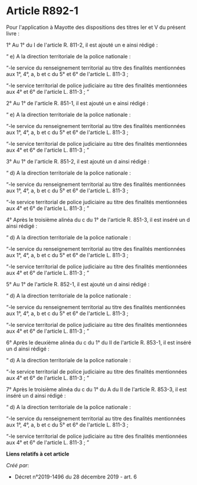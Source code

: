 # Article R892-1

Pour l'application à Mayotte des dispositions des titres Ier et V du présent livre :

1° Au 1° du I de l'article R. 811-2, il est ajouté un e ainsi rédigé :

“ e) A la direction territoriale de la police nationale :

“-le service du renseignement territorial au titre des finalités mentionnées aux 1°, 4°, a, b et c du 5° et 6° de l'article
L. 811-3 ;

“-le service territorial de police judiciaire au titre des finalités mentionnées aux 4° et 6° de l'article L. 811-3 ; ”

2° Au 1° de l'article R. 851-1, il est ajouté un e ainsi rédigé :

“ e) A la direction territoriale de la police nationale :

“-le service du renseignement territorial au titre des finalités mentionnées aux 1°, 4°, a, b et c du 5° et 6° de l'article
L. 811-3 ;

“-le service territorial de police judiciaire au titre des finalités mentionnées aux 4° et 6° de l'article L. 811-3 ; ”

3° Au 1° de l'article R. 851-2, il est ajouté un d ainsi rédigé :

“ d) A la direction territoriale de la police nationale :

“-le service du renseignement territorial au titre des finalités mentionnées aux 1°, 4°, a, b et c du 5° et 6° de l'article
L. 811-3 ;

“-le service territorial de police judiciaire au titre des finalités mentionnées aux 4° et 6° de l'article L. 811-3 ; ”

4° Après le troisième alinéa du c du 1° de l'article R. 851-3, il est inséré un d ainsi rédigé :

“ d) A la direction territoriale de la police nationale :

“-le service du renseignement territorial au titre des finalités mentionnées aux 1°, 4°, a, b et c du 5° et 6° de l'article
L. 811-3 ;

“-le service territorial de police judiciaire au titre des finalités mentionnées aux 4° et 6° de l'article L. 811-3 ; ”

5° Au 1° de l'article R. 852-1, il est ajouté un d ainsi rédigé :

“ d) A la direction territoriale de la police nationale :

“-le service du renseignement territorial au titre des finalités mentionnées aux 1°, 4°, a, b et c du 5° et 6° de l'article
L. 811-3 ;

“-le service territorial de police judiciaire au titre des finalités mentionnées aux 4° et 6° de l'article L. 811-3 ; ”

6° Après le deuxième alinéa du c du 1° du II de l'article R. 853-1, il est inséré un d ainsi rédigé :

“ d) A la direction territoriale de la police nationale :

“-le service territorial de police judiciaire au titre des finalités mentionnées aux 4° et 6° de l'article L. 811-3 ; ”

7° Après le troisième alinéa du c du 1° du A du II de l'article R. 853-3, il est inséré un d ainsi rédigé :

“ d) A la direction territoriale de la police nationale :

“-le service du renseignement territorial au titre des finalités mentionnées aux 1°, 4°, a, b et c du 5° et 6° de l'article
L. 811-3 ;

“-le service territorial de police judiciaire au titre des finalités mentionnées aux 4° et 6° de l'article L. 811-3 ; ”

**Liens relatifs à cet article**

_Créé par_:

  - Décret n°2019-1496 du 28 décembre 2019 - art. 6
